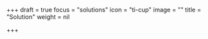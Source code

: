 +++
draft = true
focus = "solutions"
icon = "ti-cup"
image = ""
title = "Solution"
weight = nil

+++
